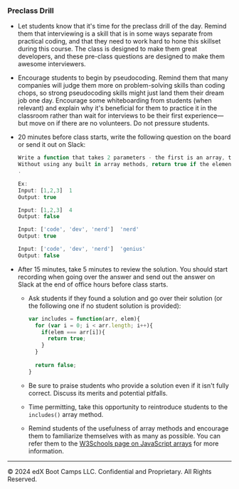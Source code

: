 ### Preclass Drill

* Let students know that it's time for the preclass drill of the day. Remind them that interviewing is a skill that is in some ways separate from practical coding, and that they need to work hard to hone this skillset during this course. The class is designed to make them great developers, and these pre-class questions are designed to make them awesome interviewers.

* Encourage students to begin by pseudocoding. Remind them that many companies will judge them more on problem-solving skills than coding chops, so strong pseudocoding skills might just land them their dream job one day. Encourage some whiteboarding from students (when relevant) and explain why it's beneficial for them to practice it in the classroom rather than wait for interviews to be their first experience—but move on if there are no volunteers. Do not pressure students.

* 20 minutes before class starts, write the following question on the board or send it out on Slack:

  ```js
  Write a function that takes 2 parameters - the first is an array, the second is an element that may or may not be in the array. 
  Without using any built in array methods, return true if the element is in the array or false otherwise. 
  . 

  Ex:
  Input: [1,2,3]  1
  Output: true

  Input: [1,2,3]  4
  Output: false

  Input: ['code', 'dev', 'nerd']  'nerd'
  Output: true

  Input: ['code', 'dev', 'nerd']  'genius'
  Output: false
  ```
 
* After 15 minutes, take 5 minutes to review the solution. You should start recording when going over the answer and send out the answer on Slack at the end of office hours before class starts.

  * Ask students if they found a solution and go over their solution (or the following one if no student solution is provided):

    ```js
    var includes = function(arr, elem){
      for (var i = 0; i < arr.length; i++){
        if(elem === arr[i]){
          return true;
        }
      }
      
      return false;
    }
    ```

  * Be sure to praise students who provide a solution even if it isn't fully correct. Discuss its merits and potential pitfalls. 

  * Time permitting, take this opportunity to reintroduce students to the `includes()` array method.
 
  * Remind students of the usefulness of array methods and encourage them to familiarize themselves with as many as possible. You can refer them to the [W3Schools page on JavaScript arrays](https://www.w3schools.com/jsref/jsref_obj_array.asp) for more information.

---

© 2024 edX Boot Camps LLC. Confidential and Proprietary. All Rights Reserved.
